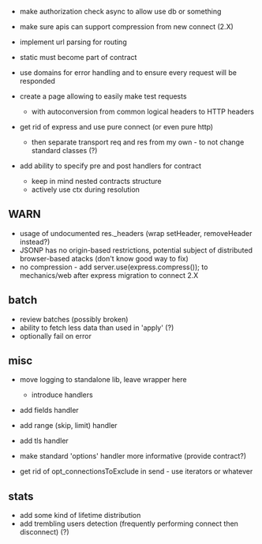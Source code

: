 * make authorization check async to allow use db or something

* make sure apis can support compression from new connect (2.X)

* implement url parsing for routing
* static must become part of contract

* use domains for error handling and to ensure every request will be responded

* create a page allowing to easily make test requests
	* with autoconversion from common logical headers to HTTP headers

* get rid of express and use pure connect (or even pure http)
	* then separate transport req and res from my own - to not change standard classes (?)

* add ability to specify pre and post handlers for contract
	* keep in mind nested contracts structure
	* actively use ctx during resolution

## WARN

* usage of undocumented res._headers (wrap setHeader, removeHeader instead?)
* JSONP has no origin-based restrictions, potential subject of distributed browser-based atacks (don't know good way to fix)
* no compression - add server.use(express.compress()); to mechanics/web after express migration to connect 2.X

## batch

* review batches (possibly broken)
* ability to fetch less data than used in 'apply' (?)
* optionally fail on error

## misc

* move logging to standalone lib, leave wrapper here
	* introduce handlers

* add fields handler
* add range (skip, limit) handler
* add tls handler

* make standard 'options' handler more informative (provide contract?)
* get rid of opt_connectionsToExclude in send - use iterators or whatever

## stats

* add some kind of lifetime distribution
* add trembling users detection (frequently performing connect then disconnect) (?)

